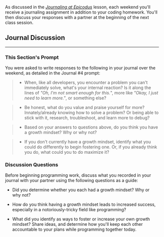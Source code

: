 As discussed in the _[Journaling at Epicodus](https://www.learnhowtoprogram.com/introduction-to-programming/git-html-and-css/homework-journaling-at-epicodus)_ lesson, each weekend you'll receive a journaling assignment in addition to your coding homework. You'll then discuss your responses with a partner at the beginning of the next class session.

## Journal Discussion
<hr>


### This Section's Prompt

You were asked to write responses to the following in your journal over the weekend, as detailed in the Journal #4 prompt:

> * When, like all developers, you encounter a problem you can't immediately solve, what's your internal reaction? Is it along the lines of _"Oh, I'm not smart enough for this._", more like _"Okay, I just need to learn more."_, or something else?

> * Be honest, what do you value and praise yourself for more? Innately/already knowing how to solve a problem? Or being able to stick with it, research, troubleshoot, and learn more to debug?

> * Based on your answers to questions above, do you think you have a growth mindset? Why or why not?

> * If you don't currently have a growth mindset, identify what you could do differently to begin fostering one. Or, if you already think you do, what could you to do maximize it?  

### Discussion Questions

Before beginning programming work, discuss what you recorded in your journal with your partner using the following questions as a guide:

* Did you determine whether you each had a growth mindset? Why or why not?

* How do you think having a growth mindset leads to increased success, especially in a notoriously-tricky field like programming?

* What did you identify as ways to foster or increase your own growth mindset? Share ideas, and determine how you'll keep each other accountable to your plans while programming together today. 
